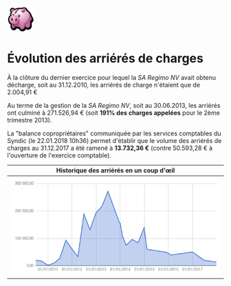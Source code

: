 <link rel="stylesheet" href="normal4.css">

![](icon_earn.png)

# &Eacute;volution des arriérés de charges

&Agrave; la clôture du dernier exercice pour lequel la *SA Regimo NV* avait obtenu décharge, soit au 31.12.2010, les arriérés de charge n'étaient que de 2.004,91 &euro;

Au terme de la gestion de la *SA Regimo NV*, soit au 30.06.2013, les arriérés ont culminé à 271.526,94 &euro; (soit **191% des charges appelées** pour le 2ème trimestre 2013).

La "balance copropriétaires" communiquée par les services comptables du Syndic (le 22.01.2018 10h36) permet d'établir que le volume des arriérés de charges au 31.12.2017 a été ramené à **13.732,36 &euro;** (contre 50.593,28 &euro; à l'ouverture de l'exercice comptable).

| Historique des arriérés en un coup d'&oelig;il |
| :---: |
| ![](Histor_arrieres.png) |

